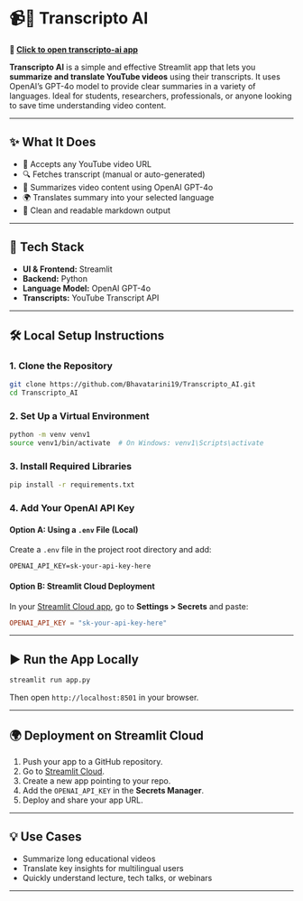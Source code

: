 
# 📹📝 Transcripto AI   
**🔗 [Click to open transcripto-ai app](https://transcripto-ai.streamlit.app/)**

**Transcripto AI** is a simple and effective Streamlit app that lets you **summarize and translate YouTube videos** using their transcripts. It uses OpenAI’s GPT-4o model to provide clear summaries in a variety of languages. Ideal for students, researchers, professionals, or anyone looking to save time understanding video content.

---

## ✨ What It Does

- 🔗 Accepts any YouTube video URL  
- 🔍 Fetches transcript (manual or auto-generated)  
- 🤖 Summarizes video content using OpenAI GPT-4o  
- 🌍 Translates summary into your selected language  
- 🧾 Clean and readable markdown output  

---

## 🧰 Tech Stack

- **UI & Frontend:** Streamlit  
- **Backend:** Python  
- **Language Model:** OpenAI GPT-4o  
- **Transcripts:** YouTube Transcript API  

---

## 🛠️ Local Setup Instructions

### 1. Clone the Repository

```bash
git clone https://github.com/Bhavatarini19/Transcripto_AI.git
cd Transcripto_AI
```

### 2. Set Up a Virtual Environment

```bash
python -m venv venv1
source venv1/bin/activate  # On Windows: venv1\Scripts\activate
```

### 3. Install Required Libraries

```bash
pip install -r requirements.txt
```

### 4. Add Your OpenAI API Key

#### Option A: Using a `.env` File (Local)

Create a `.env` file in the project root directory and add:

```env
OPENAI_API_KEY=sk-your-api-key-here
```

#### Option B: Streamlit Cloud Deployment

In your [Streamlit Cloud app](https://streamlit.io/cloud), go to **Settings > Secrets** and paste:

```toml
OPENAI_API_KEY = "sk-your-api-key-here"
```

---

## ▶️ Run the App Locally

```bash
streamlit run app.py
```

Then open `http://localhost:8501` in your browser.

---

## 🌍 Deployment on Streamlit Cloud

1. Push your app to a GitHub repository.
2. Go to [Streamlit Cloud](https://streamlit.io/cloud).
3. Create a new app pointing to your repo.
4. Add the `OPENAI_API_KEY` in the **Secrets Manager**.
5. Deploy and share your app URL.

---

## 💡 Use Cases

- Summarize long educational videos
- Translate key insights for multilingual users
- Quickly understand lecture, tech talks, or webinars

---

